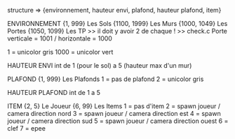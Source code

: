 structure =>	{environnement, hauteur envi, plafond, hauteur plafond, item}

ENVIRONNEMENT
{1, 999}		Les Sols
{1100, 1999}	Les Murs
{1000, 1049}	Les Portes
{1050, 1099}	Les TP >> il doit y avoir 2 de chaque ! >> check.c
Porte verticale = 1001 / horizontale = 1000

1 = unicolor gris
1000 = unicolor vert

HAUTEUR ENVI
int de 1 (pour le sol) a 5 (hauteur max d'un mur)

PLAFOND
{1, 999}		Les Plafonds
1 = pas de plafond
2 = unicolor gris

HAUTEUR PLAFOND
int de 1 a 5

ITEM
{2, 5}		Le Joueur
{6, 99}		Les Items
1 = pas d'item
2 = spawn joueur / camera direction nord
3 = spawn joueur / camera direction est
4 = spawn joueur / camera direction sud
5 = spawn joueur / camera direction ouest
6 = clef
7 = epee
